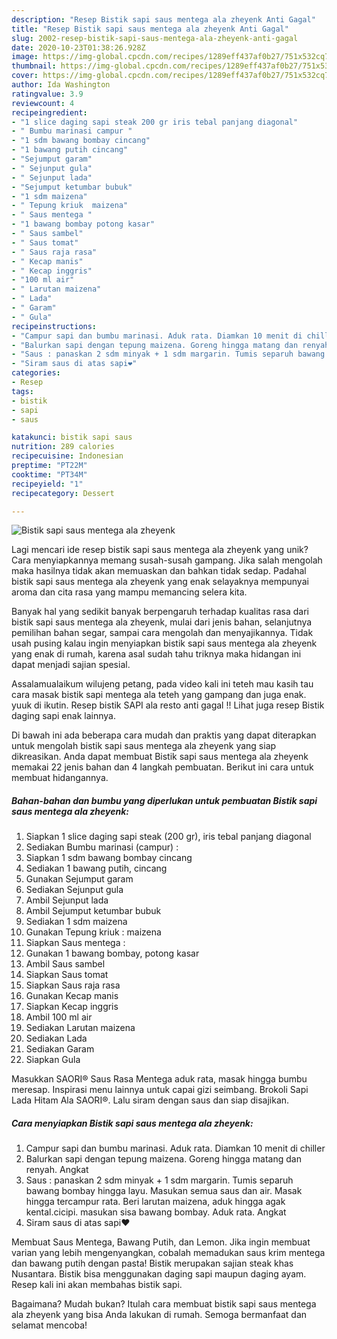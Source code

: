 ```yaml
---
description: "Resep Bistik sapi saus mentega ala zheyenk Anti Gagal"
title: "Resep Bistik sapi saus mentega ala zheyenk Anti Gagal"
slug: 2002-resep-bistik-sapi-saus-mentega-ala-zheyenk-anti-gagal
date: 2020-10-23T01:38:26.928Z
image: https://img-global.cpcdn.com/recipes/1289eff437af0b27/751x532cq70/bistik-sapi-saus-mentega-ala-zheyenk-foto-resep-utama.jpg
thumbnail: https://img-global.cpcdn.com/recipes/1289eff437af0b27/751x532cq70/bistik-sapi-saus-mentega-ala-zheyenk-foto-resep-utama.jpg
cover: https://img-global.cpcdn.com/recipes/1289eff437af0b27/751x532cq70/bistik-sapi-saus-mentega-ala-zheyenk-foto-resep-utama.jpg
author: Ida Washington
ratingvalue: 3.9
reviewcount: 4
recipeingredient:
- "1 slice daging sapi steak 200 gr iris tebal panjang diagonal"
- " Bumbu marinasi campur "
- "1 sdm bawang bombay cincang"
- "1 bawang putih cincang"
- "Sejumput garam"
- " Sejunput gula"
- " Sejunput lada"
- "Sejumput ketumbar bubuk"
- "1 sdm maizena"
- " Tepung kriuk  maizena"
- " Saus mentega "
- "1 bawang bombay potong kasar"
- " Saus sambel"
- " Saus tomat"
- " Saus raja rasa"
- " Kecap manis"
- " Kecap inggris"
- "100 ml air"
- " Larutan maizena"
- " Lada"
- " Garam"
- " Gula"
recipeinstructions:
- "Campur sapi dan bumbu marinasi. Aduk rata. Diamkan 10 menit di chiller"
- "Balurkan sapi dengan tepung maizena. Goreng hingga matang dan renyah. Angkat"
- "Saus : panaskan 2 sdm minyak + 1 sdm margarin. Tumis separuh bawang bombay hingga layu. Masukan semua saus dan air. Masak hingga tercampur rata. Beri larutan maizena, aduk hingga agak kental.cicipi. masukan sisa bawang bombay. Aduk rata. Angkat"
- "Siram saus di atas sapi❤️"
categories:
- Resep
tags:
- bistik
- sapi
- saus

katakunci: bistik sapi saus 
nutrition: 289 calories
recipecuisine: Indonesian
preptime: "PT22M"
cooktime: "PT34M"
recipeyield: "1"
recipecategory: Dessert

---
```



![Bistik sapi saus mentega ala zheyenk](https://img-global.cpcdn.com/recipes/1289eff437af0b27/751x532cq70/bistik-sapi-saus-mentega-ala-zheyenk-foto-resep-utama.jpg)

Lagi mencari ide resep bistik sapi saus mentega ala zheyenk yang unik? Cara menyiapkannya memang susah-susah gampang. Jika salah mengolah maka hasilnya tidak akan memuaskan dan bahkan tidak sedap. Padahal bistik sapi saus mentega ala zheyenk yang enak selayaknya mempunyai aroma dan cita rasa yang mampu memancing selera kita.

Banyak hal yang sedikit banyak berpengaruh terhadap kualitas rasa dari bistik sapi saus mentega ala zheyenk, mulai dari jenis bahan, selanjutnya pemilihan bahan segar, sampai cara mengolah dan menyajikannya. Tidak usah pusing kalau ingin menyiapkan bistik sapi saus mentega ala zheyenk yang enak di rumah, karena asal sudah tahu triknya maka hidangan ini dapat menjadi sajian spesial.

Assalamualaikum wilujeng petang, pada video kali ini teteh mau kasih tau cara masak bistik sapi mentega ala teteh yang gampang dan juga enak. yuuk di ikutin. Resep bistik SAPI ala resto anti gagal !! Lihat juga resep Bistik daging sapi enak lainnya.


Di bawah ini ada beberapa cara mudah dan praktis yang dapat diterapkan untuk mengolah bistik sapi saus mentega ala zheyenk yang siap dikreasikan. Anda dapat membuat Bistik sapi saus mentega ala zheyenk memakai 22 jenis bahan dan 4 langkah pembuatan. Berikut ini cara untuk membuat hidangannya.

<!--inarticleads1-->

##### Bahan-bahan dan bumbu yang diperlukan untuk pembuatan Bistik sapi saus mentega ala zheyenk:

1. Siapkan 1 slice daging sapi steak (200 gr), iris tebal panjang diagonal
1. Sediakan  Bumbu marinasi (campur) :
1. Siapkan 1 sdm bawang bombay cincang
1. Sediakan 1 bawang putih, cincang
1. Gunakan Sejumput garam
1. Sediakan  Sejunput gula
1. Ambil  Sejunput lada
1. Ambil Sejumput ketumbar bubuk
1. Sediakan 1 sdm maizena
1. Gunakan  Tepung kriuk : maizena
1. Siapkan  Saus mentega :
1. Gunakan 1 bawang bombay, potong kasar
1. Ambil  Saus sambel
1. Siapkan  Saus tomat
1. Siapkan  Saus raja rasa
1. Gunakan  Kecap manis
1. Siapkan  Kecap inggris
1. Ambil 100 ml air
1. Sediakan  Larutan maizena
1. Sediakan  Lada
1. Sediakan  Garam
1. Siapkan  Gula


Masukkan SAORI® Saus Rasa Mentega aduk rata, masak hingga bumbu meresap. Inspirasi menu lainnya untuk capai gizi seimbang. Brokoli Sapi Lada Hitam Ala SAORI®. Lalu siram dengan saus dan siap disajikan. 

<!--inarticleads2-->

##### Cara menyiapkan Bistik sapi saus mentega ala zheyenk:

1. Campur sapi dan bumbu marinasi. Aduk rata. Diamkan 10 menit di chiller
1. Balurkan sapi dengan tepung maizena. Goreng hingga matang dan renyah. Angkat
1. Saus : panaskan 2 sdm minyak + 1 sdm margarin. Tumis separuh bawang bombay hingga layu. Masukan semua saus dan air. Masak hingga tercampur rata. Beri larutan maizena, aduk hingga agak kental.cicipi. masukan sisa bawang bombay. Aduk rata. Angkat
1. Siram saus di atas sapi❤️


Membuat Saus Mentega, Bawang Putih, dan Lemon. Jika ingin membuat varian yang lebih mengenyangkan, cobalah memadukan saus krim mentega dan bawang putih dengan pasta! Bistik merupakan sajian steak khas Nusantara. Bistik bisa menggunakan daging sapi maupun daging ayam. Resep kali ini akan membahas bistik sapi. 

Bagaimana? Mudah bukan? Itulah cara membuat bistik sapi saus mentega ala zheyenk yang bisa Anda lakukan di rumah. Semoga bermanfaat dan selamat mencoba!
